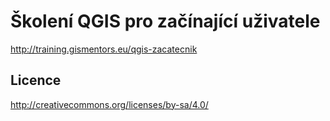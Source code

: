 Školení QGIS pro začínající uživatele
=====================================

http://training.gismentors.eu/qgis-zacatecnik

Licence
-------

http://creativecommons.org/licenses/by-sa/4.0/
